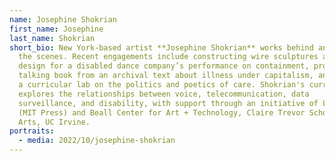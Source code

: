```yaml
---
name: Josephine Shokrian
first_name: Josephine
last_name: Shokrian
short_bio: New York-based artist **Josephine Shokrian** works behind and between
  the scenes. Recent engagements include constructing wire sculptures and scenic
  design for a disabled dance company’s performance on containment, producing a
  talking book from an archival text about illness under capitalism, and running
  a curricular lab on the politics and poetics of care. Shokrian's current work
  explores the relationships between voice, telecommunication, data
  surveillance, and disability, with support through an initiative of Leonardo
  (MIT Press) and Beall Center for Art + Technology, Claire Trevor School of the
  Arts, UC Irvine.
portraits:
  - media: 2022/10/josephine-shokrian
---
```

